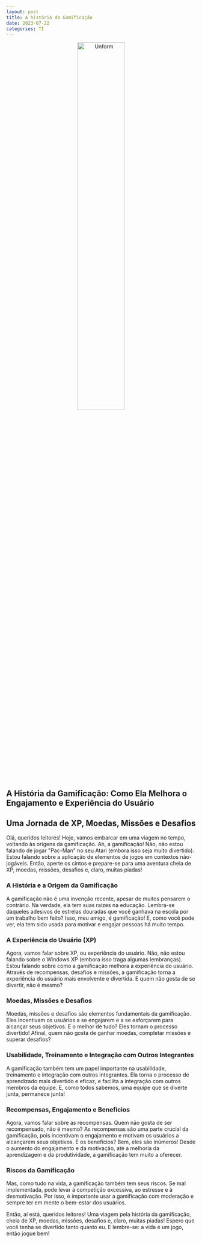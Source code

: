 ```yaml
---
layout: post
title: A história da Gamificação
date: 2023-07-22
categories: TI
---
```


<p align="center">
<img src="{{ site.baseurl }}/images/2023-07-22-A-historia-da-Gamificacao.png" height="50%" width="50%" alt="Unform" />
</p>



## A História da Gamificação: Como Ela Melhora o Engajamento e Experiência do Usuário

## Uma Jornada de XP, Moedas, Missões e Desafios

Olá, queridos leitores! Hoje, vamos embarcar em uma viagem no tempo, voltando às origens da gamificação. Ah, a gamificação! Não, não estou falando de jogar "Pac-Man" no seu Atari (embora isso seja muito divertido). Estou falando sobre a aplicação de elementos de jogos em contextos não-jogáveis. Então, aperte os cintos e prepare-se para uma aventura cheia de XP, moedas, missões, desafios e, claro, muitas piadas!

### A História e a Origem da Gamificação

A gamificação não é uma invenção recente, apesar de muitos pensarem o contrário. Na verdade, ela tem suas raízes na educação. Lembra-se daqueles adesivos de estrelas douradas que você ganhava na escola por um trabalho bem feito? Isso, meu amigo, é gamificação! E, como você pode ver, ela tem sido usada para motivar e engajar pessoas há muito tempo.

### A Experiência do Usuário (XP)

Agora, vamos falar sobre XP, ou experiência do usuário. Não, não estou falando sobre o Windows XP (embora isso traga algumas lembranças). Estou falando sobre como a gamificação melhora a experiência do usuário. Através de recompensas, desafios e missões, a gamificação torna a experiência do usuário mais envolvente e divertida. E quem não gosta de se divertir, não é mesmo?

### Moedas, Missões e Desafios

Moedas, missões e desafios são elementos fundamentais da gamificação. Eles incentivam os usuários a se engajarem e a se esforçarem para alcançar seus objetivos. E o melhor de tudo? Eles tornam o processo divertido! Afinal, quem não gosta de ganhar moedas, completar missões e superar desafios?

### Usabilidade, Treinamento e Integração com Outros Integrantes

A gamificação também tem um papel importante na usabilidade, treinamento e integração com outros integrantes. Ela torna o processo de aprendizado mais divertido e eficaz, e facilita a integração com outros membros da equipe. E, como todos sabemos, uma equipe que se diverte junta, permanece junta!

### Recompensas, Engajamento e Benefícios

Agora, vamos falar sobre as recompensas. Quem não gosta de ser recompensado, não é mesmo? As recompensas são uma parte crucial da gamificação, pois incentivam o engajamento e motivam os usuários a alcançarem seus objetivos. E os benefícios? Bem, eles são inúmeros! Desde o aumento do engajamento e da motivação, até a melhoria da aprendizagem e da produtividade, a gamificação tem muito a oferecer.

### Riscos da Gamificação

Mas, como tudo na vida, a gamificação também tem seus riscos. Se mal implementada, pode levar à competição excessiva, ao estresse e à desmotivação. Por isso, é importante usar a gamificação com moderação e sempre ter em mente o bem-estar dos usuários.

Então, aí está, queridos leitores! Uma viagem pela história da gamificação, cheia de XP, moedas, missões, desafios e, claro, muitas piadas! Espero que você tenha se divertido tanto quanto eu. E lembre-se: a vida é um jogo, então jogue bem!
